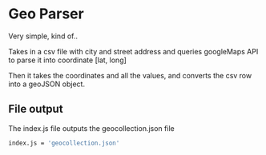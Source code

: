 # Geo Parser

Very simple, kind of..

Takes in a csv file with city and street address and queries googleMaps API to parse it into coordinate [lat, long] 

Then it takes the coordinates and all the values, and converts the csv row into a geoJSON object.

## File output

The index.js file outputs the geocollection.json file

```bash
index.js = 'geocollection.json'
```